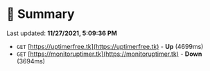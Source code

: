 # 📖 Summary
Last updated: **11/27/2021, 5:09:36 PM**

- `GET` [https://uptimerfree.tk](https://uptimerfree.tk) - **Up** (4699ms)
- `GET` [https://monitoruptimer.tk](https://monitoruptimer.tk) - **Down** (3694ms)
